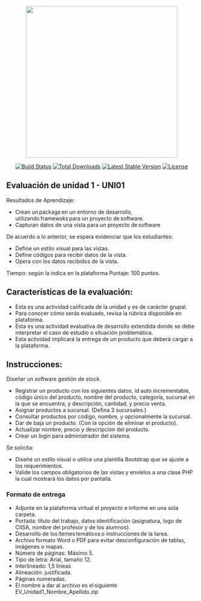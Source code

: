 <p align="center"><a href="https://laravel.com" target="_blank"><img src="https://raw.githubusercontent.com/laravel/art/master/logo-lockup/5%20SVG/2%20CMYK/1%20Full%20Color/laravel-logolockup-cmyk-red.svg" width="400"></a></p>

<p align="center">
<a href="https://travis-ci.org/laravel/framework"><img src="https://travis-ci.org/laravel/framework.svg" alt="Build Status"></a>
<a href="https://packagist.org/packages/laravel/framework"><img src="https://img.shields.io/packagist/dt/laravel/framework" alt="Total Downloads"></a>
<a href="https://packagist.org/packages/laravel/framework"><img src="https://img.shields.io/packagist/v/laravel/framework" alt="Latest Stable Version"></a>
<a href="https://packagist.org/packages/laravel/framework"><img src="https://img.shields.io/packagist/l/laravel/framework" alt="License"></a>
</p>

## Evaluación de unidad 1 - UNI01

Resultados de Aprendizaje: 

- Crean un package en un entorno de desarrollo, utilizando framewoks para un proyecto de software. 
- Capturan datos de una vista para un proyecto de software 

De acuerdo a lo anterior, se espera evidenciar que los estudiantes: 
- Define un estilo visual para las vistas.
- Define códigos para recibir datos de la vista. 
- Opera con los datos recibidos de la vista.  

Tiempo: según la indica en la plataforma 
Puntaje: 100 puntos.  

## Características de la evaluación:  

- Esta es una actividad  calificada de la unidad y es de carácter grupal. 
- Para conocer cómo serás evaluado, revisa la rúbrica disponible en plataforma. 
- Esta es una actividad evaluativa de desarrollo extendida donde se debe interpretar el caso de estudio o situación problemática.
- Esta actividad implicará la entrega de un producto que deberá cargar a la plataforma.
## Instrucciones:

​Diseñar un software gestión de stock. 
-   Registrar un producto con los siguientes datos, id auto incrementable, código único del producto, nombre del producto, categoría, sucursal en la que se encuentra, y descripción, cantidad, y precio venta. 
-   Asignar productos a sucursal. (Defina 3 sucursales.) 
-   Consultar productos por código, nombre, y opcionalmente la sucursal. 
-   Dar de baja un producto. (Con la opción de eliminar el producto). 
-   Actualizar nombre, precio y descripción del producto. 
-   Crear un login para administrador del sistema. 

Se solicita:
- Diseñe un estilo visual o utilice una plantilla Bootstrap que se ajuste a los requerimientos. 
- Valide los campos obligatorios de las vistas y envíelos a una clase PHP la cual mostrará los datos por pantalla. 
### Formato de entrega

- Adjunte en la plataforma virtual el proyecto e informe en una sola carpeta. 
- Portada: título del trabajo, datos identificación (asignatura, logo de CIISA, nombre del profesor y de los alumnos).
- Desarrollo de los ítemes temáticos o instrucciones de la tarea. 
- Archivo formato Word o PDF para evitar desconfiguración de tablas, imágenes o mapas.  
- Número de páginas:  Máximo 5. 
- Tipo de letra: Arial, tamaño 12.   
- Interlineado: 1,5 líneas  
- Alineación: justificada.   
- Páginas numeradas.   
- El nombre a dar al archivo es el siguiente EV_Unidad1_Nombre_Apellido.zip 